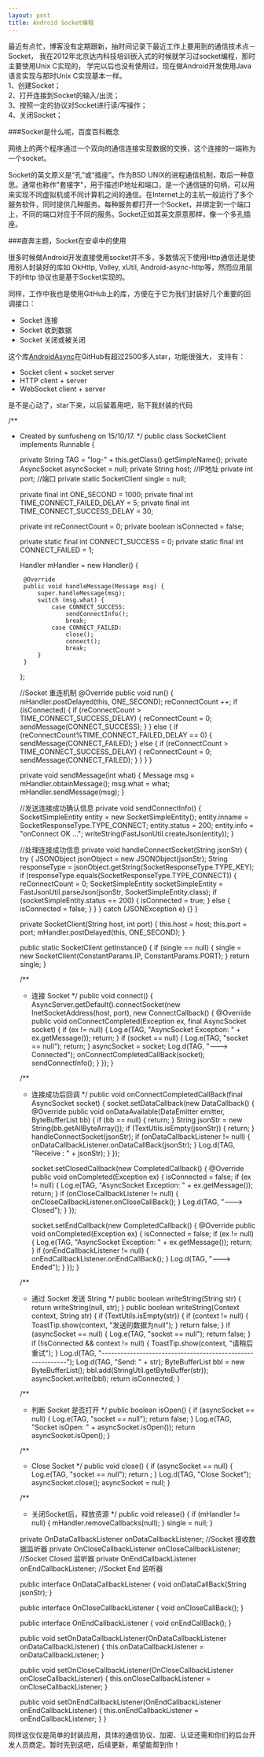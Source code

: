 ```yaml
---
layout: post
title: Android Socket编程
---
```


最近有点忙，博客没有定期跟新，抽时间记录下最近工作上要用到的通信技术点－Socket，
我在2012年北京达内科技培训嵌入式的时候就学习过socket编程，那时主要使用Unix C实现的，
学完以后也没有使用过，现在做Android开发使用Java语言实现与那时Unix C实现基本一样。<br/>
1、创建Socket；<br/>
2、打开连接到Socket的输入/出流；<br/>
3、按照一定的协议对Socket进行读/写操作；<br/>
4、关闭Socket；<br/>

###Socket是什么呢，百度百科概念

网络上的两个程序通过一个双向的通信连接实现数据的交换，这个连接的一端称为一个socket。

Socket的英文原义是“孔”或“插座”。作为BSD UNIX的进程通信机制，取后一种意思。通常也称作"套接字"，用于描述IP地址和端口，是一个通信链的句柄，可以用来实现不同虚拟机或不同计算机之间的通信。在Internet上的主机一般运行了多个服务软件，同时提供几种服务。每种服务都打开一个Socket，并绑定到一个端口上，不同的端口对应于不同的服务。Socket正如其英文原意那样，像一个多孔插座。

###直奔主题，Socket在安卓中的使用

很多时候做Android开发直接使用socket并不多，多数情况下使用Http通信还是使用别人封装好的库如
OkHttp, Volley, xUtil, Android-async-http等，然而应用层下的Http 协议也是基于Socket实现的。

同样，工作中我也是使用GitHub上的库，方便在于它为我们封装好几个重要的回调接口：

* Socket 连接
* Socket 收到数据
* Socket 关闭或被关闭

这个库[AndroidAsync](https://github.com/koush/AndroidAsync)在GitHub有超过2500多人star，功能很强大，
支持有：

* Socket client + socket server
* HTTP client + server
* WebSocket client + server

是不是心动了，star下来，以后留着用吧，贴下我封装的代码

/**
 * Created by sunfusheng on 15/10/17.
 */
public class SocketClient implements Runnable {

    private String TAG = "log-" + this.getClass().getSimpleName();
    private AsyncSocket asyncSocket = null;
    private String host; //IP地址
    private int port; //端口
    private static SocketClient single = null;

    private final int ONE_SECOND = 1000;
    private final int TIME_CONNECT_FAILED_DELAY = 5;
    private final int TIME_CONNECT_SUCCESS_DELAY = 30;

    private int reConnectCount = 0;
    private boolean isConnected = false;

    private static final int CONNECT_SUCCESS = 0;
    private static final int CONNECT_FAILED = 1;

    Handler mHandler = new Handler() {

        @Override
        public void handleMessage(Message msg) {
            super.handleMessage(msg);
            switch (msg.what) {
                case CONNECT_SUCCESS:
                    sendConnectInfo();
                    break;
                case CONNECT_FAILED:
                    close();
                    connect();
                    break;
            }
        }
    };

    //Socket 重连机制
    @Override
    public void run() {
        mHandler.postDelayed(this, ONE_SECOND);
        reConnectCount ++;
        if (isConnected) {
            if (reConnectCount > TIME_CONNECT_SUCCESS_DELAY) {
                reConnectCount = 0;
                sendMessage(CONNECT_SUCCESS);
            }
        } else {
            if (reConnectCount%TIME_CONNECT_FAILED_DELAY == 0) {
                sendMessage(CONNECT_FAILED);
            } else {
                if (reConnectCount > TIME_CONNECT_SUCCESS_DELAY) {
                    reConnectCount = 0;
                    sendMessage(CONNECT_FAILED);
                }
            }
        }
    }

    private void sendMessage(int what) {
        Message msg = mHandler.obtainMessage();
        msg.what = what;
        mHandler.sendMessage(msg);
    }

    //发送连接成功确认信息
    private void sendConnectInfo() {
        SocketSimpleEntity entity = new SocketSimpleEntity();
        entity.inname = SocketResponseType.TYPE_CONNECT;
        entity.status = 200;
        entity.info = "onConnect OK ...";
        writeString(FastJsonUtil.createJson(entity));
    }

    //处理连接成功信息
    private void handleConnectSocket(String jsonStr) {
        try {
            JSONObject jsonObject = new JSONObject(jsonStr);
            String responseType = jsonObject.getString(SocketResponseType.TYPE_KEY);
            if (responseType.equals(SocketResponseType.TYPE_CONNECT)) {
                reConnectCount = 0;
                SocketSimpleEntity socketSimpleEntity = FastJsonUtil.parseJson(jsonStr, SocketSimpleEntity.class);
                if (socketSimpleEntity.status == 200) {
                    isConnected = true;
                } else {
                    isConnected = false;
                }
            }
        } catch (JSONException e) {}
    }

    private SocketClient(String host, int port) {
        this.host = host;
        this.port = port;
        mHandler.postDelayed(this, ONE_SECOND);
    }

    public static SocketClient getInstance() {
        if (single == null) {
            single = new SocketClient(ConstantParams.IP, ConstantParams.PORT);
        }
        return single;
    }

    /**
     * 连接 Socket
     */
    public void connect() {
        AsyncServer.getDefault().connectSocket(new InetSocketAddress(host, port), new ConnectCallback() {
            @Override
            public void onConnectCompleted(Exception ex, final AsyncSocket socket) {
                if (ex != null) {
                    Log.e(TAG, "AsyncSocket Exception: " + ex.getMessage());
                    return;
                }
                if (socket == null) {
                    Log.e(TAG, "socket == null");
                    return;
                }
                asyncSocket = socket;
                Log.d(TAG, "---> Connected");
                onConnectCompletedCallBack(socket);
                sendConnectInfo();
            }
        });
    }

    /**
     * 连接成功后回调
     */
    public void onConnectCompletedCallBack(final AsyncSocket socket) {
        socket.setDataCallback(new DataCallback() {
            @Override
            public void onDataAvailable(DataEmitter emitter, ByteBufferList bb) {
                if (bb == null) {
                    return;
                }
                String jsonStr = new String(bb.getAllByteArray());
                if (TextUtils.isEmpty(jsonStr)) {
                    return;
                }
                handleConnectSocket(jsonStr);
                if (onDataCallbackListener != null) {
                    onDataCallbackListener.onDataCallBack(jsonStr);
                }
                Log.d(TAG, "Receive : " + jsonStr);
            }
        });

        socket.setClosedCallback(new CompletedCallback() {
            @Override
            public void onCompleted(Exception ex) {
                isConnected = false;
                if (ex != null) {
                    Log.e(TAG, "AsyncSocket Exception: " + ex.getMessage());
                    return;
                }
                if (onCloseCallbackListener != null) {
                    onCloseCallbackListener.onCloseCallBack();
                }
                Log.d(TAG, "---> Closed");
            }
        });

        socket.setEndCallback(new CompletedCallback() {
            @Override
            public void onCompleted(Exception ex) {
                isConnected = false;
                if (ex != null) {
                    Log.e(TAG, "AsyncSocket Exception: " + ex.getMessage());
                    return;
                }
                if (onEndCallbackListener != null) {
                    onEndCallbackListener.onEndCallBack();
                }
                Log.d(TAG, "---> Ended");
            }
        });
    }

    /**
     * 通过 Socket 发送 String
     */
    public boolean writeString(String str) {
        return writeString(null, str);
    }
    public boolean writeString(Context context, String str) {
        if (TextUtils.isEmpty(str)) {
            if (context != null) {
                ToastTip.show(context, "发送的数据为null");
            }
            return false;
        }
        if (asyncSocket == null) {
            Log.e(TAG, "socket == null");
            return false;
        }
        if (!isConnected && context != null) {
            ToastTip.show(context, "请稍后重试");
        }
        Log.d(TAG, "-----------------------------------------------------------");
        Log.d(TAG, "Send: " + str);
        ByteBufferList bbl = new ByteBufferList();
        bbl.add(StringUtil.getByteBuffer(str));
        asyncSocket.write(bbl);
        return isConnected;
    }

    /**
     * 判断 Socket 是否打开
     */
    public boolean isOpen() {
        if (asyncSocket == null) {
            Log.e(TAG, "socket == null");
            return false;
        }
        Log.e(TAG, "Socket isOpen: " + asyncSocket.isOpen());
        return asyncSocket.isOpen();
    }

    /**
     * Close Socket
     */
    public void close() {
        if (asyncSocket == null) {
            Log.e(TAG, "socket == null");
            return ;
        }
        Log.d(TAG, "Close Socket");
        asyncSocket.close();
        asyncSocket = null;
    }

    /**
     * 关闭Socket后，释放资源
     */
    public void release() {
        if (mHandler != null) {
            mHandler.removeCallbacks(null);
        }
        single = null;
    }

    private OnDataCallbackListener onDataCallbackListener; //Socket 接收数据监听器
    private OnCloseCallbackListener onCloseCallbackListener; //Socket Closed 监听器
    private OnEndCallbackListener onEndCallbackListener; //Socket End 监听器

    public interface OnDataCallbackListener {
        void onDataCallBack(String jsonStr);
    }

    public interface OnCloseCallbackListener {
        void onCloseCallBack();
    }

    public interface OnEndCallbackListener {
        void onEndCallBack();
    }

    public void setOnDataCallbackListener(OnDataCallbackListener onDataCallbackListener) {
        this.onDataCallbackListener = onDataCallbackListener;
    }

    public void setOnCloseCallbackListener(OnCloseCallbackListener onCloseCallbackListener) {
        this.onCloseCallbackListener = onCloseCallbackListener;
    }

    public void setOnEndCallbackListener(OnEndCallbackListener onEndCallbackListener) {
        this.onEndCallbackListener = onEndCallbackListener;
    }
}


同样这仅仅是简单的封装应用，具体的通信协议、加密、认证还需和你们的后台开发人员商定。暂时先到这吧，后续更新，希望能帮到你！

